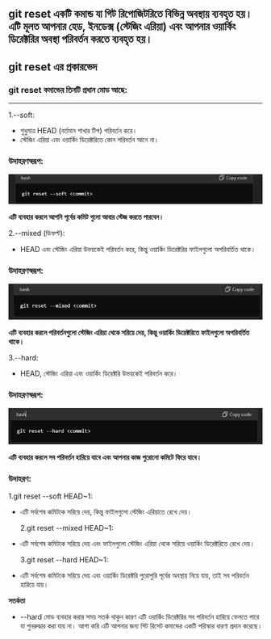 ## git reset একটি কমান্ড যা গিট রিপোজিটরিতে বিভিন্ন অবস্থায় ব্যবহৃত হয়। এটি মূলত আপনার হেড, ইনডেক্স (স্টেজিং এরিয়া) এবং আপনার ওয়ার্কিং ডিরেক্টরির অবস্থা পরিবর্তন করতে ব্যবহৃত হয়।

## git reset এর প্রকারভেদ

### git reset কমান্ডের তিনটি প্রধান মোড আছে:

---

1.--soft:

- শুধুমাত্র HEAD (বর্তমান শাখার টিপ) পরিবর্তন করে।
- স্টেজিং এরিয়া এবং ওয়ার্কিং ডিরেক্টরিতে কোন পরিবর্তন আনে না।

### উদাহরণস্বরূপ:

![alt text](image.png)

**এটি ব্যবহার করলে আপনি পূর্বের কমিট গুলো আবার স্টেজ করতে পারবেন।**

2.--mixed (ডিফল্ট):

- HEAD এবং স্টেজিং এরিয়া উভয়কেই পরিবর্তন করে, কিন্তু ওয়ার্কিং ডিরেক্টরির ফাইলগুলো অপরিবর্তিত থাকে।

### উদাহরণস্বরূপ:

![alt text](image-1.png)

**এটি ব্যবহার করলে পরিবর্তনগুলো স্টেজিং এরিয়া থেকে সরিয়ে দেয়, কিন্তু ওয়ার্কিং ডিরেক্টরিতে ফাইলগুলো অপরিবর্তিত থাকে।**

3.--hard:

- HEAD, স্টেজিং এরিয়া এবং ওয়ার্কিং ডিরেক্টরি উভয়কেই পরিবর্তন করে।

### উদাহরণস্বরূপ:

![alt text](image-2.png)

**এটি ব্যবহার করলে সব পরিবর্তন হারিয়ে যাবে এবং আপনার কাজ পুরোনো কমিটে ফিরে যাবে।**

### **উদাহরণ:**

1.git reset --soft HEAD~1:

- এটি সর্বশেষ কমিটকে সরিয়ে দেয়, কিন্তু ফাইলগুলো স্টেজিং এরিয়াতে রেখে দেয়।

  2.git reset --mixed HEAD~1:

- এটি সর্বশেষ কমিটকে সরিয়ে দেয় এবং ফাইলগুলো স্টেজিং এরিয়া থেকে সরিয়ে ওয়ার্কিং ডিরেক্টরিতে রেখে দেয়।

  3.git reset --hard HEAD~1:

- এটি সর্বশেষ কমিটকে সরিয়ে দেয় এবং ওয়ার্কিং ডিরেক্টরি পুরোপুরি পূর্বের অবস্থায় নিয়ে যায়, তাই সব পরিবর্তন হারিয়ে যায়।

**সতর্কতা**

- --hard মোড ব্যবহার করার সময় সতর্ক থাকুন কারণ এটি ওয়ার্কিং ডিরেক্টরির সব পরিবর্তন হারিয়ে ফেলতে পারে যা পুনরুদ্ধার করা যায় না।
  আশা করি এটি আপনার জন্য গিট রিসেট কমান্ডের একটি পরিস্কার ধারণা প্রদান করেছে।
